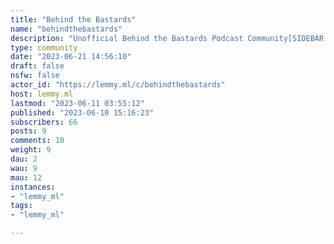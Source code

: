 ```yaml
---
title: "Behind the Bastards" 
name: "behindthebastards"
description: "Unofficial Behind the Bastards Podcast Community[SIDEBAR IS A WORK IN PROGRESS]Rule #0: Criticism of Sophie will not be tolerated and may result in a permanent ban. Yes, forever.Rule #1: No fascists. No tankies. No exceptions.Rule #2: Criticism of guests is against policy and will be removed. This was request by Robert Evans on the Reddit community. Also because they are guests and we should make them feel welcome, because we are at least 40% not assholes.Rule #3: Be nice to each other. You can argue all you want but you can't fight.Rule #4: No threats. No encouragement or glorification of violence. Being happy about dead Hitler is fine, but you can't plan Nazi assassinations here.Rule #5: Content must be related to Behind the Bastards and Cool Zone Media content or other Robert Evans projects. The extended universe, for example content by Jamie Loftus, Katy Stoll and Cody Johnston, Jason Pargin, is probably okay, too. Rule #6: Posts about ads on the podcast may be removed. Everyone already knows Reagan Coin and Chumba happened. "
type: community
date: "2023-06-21 14:56:10"
draft: false
nsfw: false
actor_id: "https://lemmy.ml/c/behindthebastards"
host: lemmy.ml
lastmod: "2023-06-11 03:55:12"
published: "2023-06-10 15:16:23"
subscribers: 66
posts: 9
comments: 10
weight: 9
dau: 2
wau: 9
mau: 12
instances:
- "lemmy_ml"
tags: 
- "lemmy_ml"

---
```

